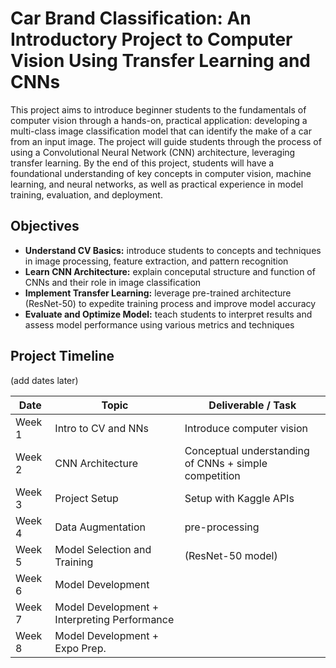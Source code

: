 # Car Brand Classification: An Introductory Project to Computer Vision Using Transfer Learning and CNNs

This project aims to introduce beginner students to the fundamentals of computer vision through a hands-on, practical application: developing a multi-class image classification model that can identify the make of a car from an input image. The project will guide students through the process of using a Convolutional Neural Network (CNN) architecture, leveraging transfer learning. By the end of this project, students will have a foundational understanding of key concepts in computer vision, machine learning, and neural networks, as well as practical experience in model training, evaluation, and deployment.

## Objectives

- **Understand CV Basics:** introduce students to concepts and techniques in image processing, feature extraction, and pattern recognition
- **Learn CNN Architecture:** explain conceputal structure and function of CNNs and their role in image classification
- **Implement Transfer Learning:** leverage pre-trained architecture (ResNet-50) to expedite training process and improve model accuracy
- **Evaluate and Optimize Model:** teach students to interpret results and assess model performance using various metrics and techniques

## Project Timeline

(add dates later)

| Date | Topic | Deliverable / Task |
| ---- | ----- | ----------- |
| Week 1 | Intro to CV and NNs | Introduce computer vision |
| Week 2 | CNN Architecture | Conceptual understanding of CNNs + simple competition | 
| Week 3 | Project Setup | Setup with Kaggle APIs |
| Week 4 | Data Augmentation | pre-processing |
| Week 5 | Model Selection and Training | (ResNet-50 model) |
| Week 6 | Model Development ||
| Week 7 | Model Development + Interpreting Performance ||
| Week 8 | Model Development + Expo Prep. ||
